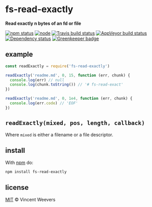 # fs-read-exactly

**Read exactly n bytes of an fd or file**

[![npm status](http://img.shields.io/npm/v/fs-read-exactly.svg?style=flat-square)](https://www.npmjs.org/package/fs-read-exactly) [![node](https://img.shields.io/node/v/fs-read-exactly.svg?style=flat-square)](https://www.npmjs.org/package/fs-read-exactly) [![Travis build status](https://img.shields.io/travis/vweevers/fs-read-exactly.svg?style=flat-square&label=travis)](http://travis-ci.org/vweevers/fs-read-exactly) [![AppVeyor build status](https://img.shields.io/appveyor/ci/vweevers/fs-read-exactly.svg?style=flat-square&label=appveyor)](https://ci.appveyor.com/project/vweevers/fs-read-exactly) [![Dependency status](https://img.shields.io/david/vweevers/fs-read-exactly.svg?style=flat-square)](https://david-dm.org/vweevers/fs-read-exactly) [![Greenkeeper badge](https://badges.greenkeeper.io/vweevers/fs-read-exactly.svg)](https://greenkeeper.io/)

## example

```js
const readExactly = require('fs-read-exactly')

readExactly('readme.md', 0, 15, function (err, chunk) {
  console.log(err) // null
  console.log(chunk.toString()) // '# fs-read-exact'
})

readExactly('readme.md', 0, 1e4, function (err, chunk) {
  console.log(err.code) // 'EOF'
})
```

## `readExactly(mixed, pos, length, callback)`

Where `mixed` is either a filename or a file descriptor.

## install

With [npm](https://npmjs.org) do:

```
npm install fs-read-exactly
```

## license

[MIT](http://opensource.org/licenses/MIT) © Vincent Weevers

